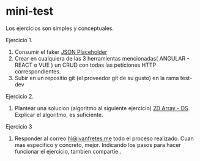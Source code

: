 # mini-test
Los ejercicios son simples y conceptuales. 

Ejercicio 1.

1. Consumir el faker [JSON Placeholder](https://jsonplaceholder.typicode.com/guide.html)
2. Crear en cualquiera de las 3 herramientas mencionadas( ANGULAR - REACT o VUE ) un CRUD con todas
las peticiones HTTP correspondientes.
3. Subir en un repositio git (el proveedor git de su gusto) en la rama test-dev


Ejercicio 2.
1. Plantear una solucion (algoritmo al siguiente ejercicio) [2D Array - DS](https://www.hackerrank.com/challenges/2d-array/problem).
Explicar el algoritmo, es suficiente.

Ejercicio 3
1. Responder al correo hi@ivanfretes.me todo el proceso realizado. Cuan mas especifico y concreto, mejor. 
Indicando los pasos para hacer funcionar el ejercicio, tambien compartie .




